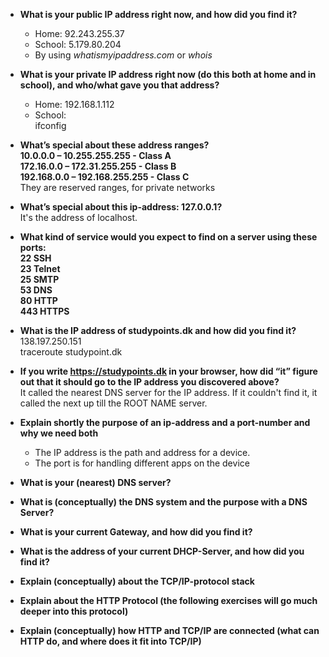 * **What is your public IP address right now, and how did you find it?**
    * Home: 92.243.255.37
    * School: 5.179.80.204
    * By using _whatismyipaddress.com_ or _whois_

* **What is your private IP address right now (do this both at home and in school), and who/what gave you that address?**
    * Home: 192.168.1.112  
    * School:  
    ifconfig

* **What’s special about these address ranges?  
__10.0.0.0 – 10.255.255.255 - Class A  
172.16.0.0 – 172.31.255.255 - Class B  
192.168.0.0 – 192.168.255.255 - Class C__**  
They are reserved ranges, for private networks

* **What’s special about this ip-address: 127.0.0.1?**  
It's the address of localhost.

* **What kind of service would you expect to find on a server using these ports:  
22    SSH  
23    Telnet  
25    SMTP  
53    DNS  
80    HTTP  
443   HTTPS**  

* **What is the IP address of studypoints.dk and how did you find it?**  
138.197.250.151  
traceroute studypoint.dk

* **If you write https://studypoints.dk in your browser, how did “it” figure out that it should go to the IP address you discovered above?**  
It called the nearest DNS server for the IP address. If it couldn't find it, it called the next up till the ROOT NAME server.

* **Explain shortly the purpose of an ip-address and a port-number and why we need both**
    * The IP address is the path and address for a device.
    * The port is for handling different apps on the device

* **What is your (nearest) DNS server?**

* **What is (conceptually) the DNS system and the purpose with a DNS Server?**

* **What is your current Gateway, and how did you find it?**

* **What is the address of your current DHCP-Server, and how did you find it?**

* **Explain (conceptually) about the TCP/IP-protocol stack**

* **Explain about the HTTP Protocol (the following exercises will go much deeper into this protocol)**

* **Explain (conceptually) how HTTP and TCP/IP are connected (what can HTTP do, and where does it fit into TCP/IP)**


